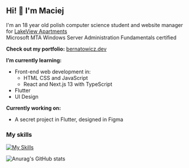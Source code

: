 ## Hi! 👋  I'm Maciej
I'm an 18 year old polish computer science student and website manager for [LakeView Apartments](https://www.lakeviewprzewiez.pl)  
Microsoft MTA Windows Server Administration Fundamentals certified

**Check out my portfolio:** [bernatowicz.dev](https://bernatowicz.dev)  

**I’m currently learning:** 
- Front-end web development in:
  - HTML CSS and JavaScript
  - React and Next.js 13 with TypeScript
- Flutter
- UI Design 

**Currently working on:**
- A secret project in Flutter, designed in Figma

### My skills
[![My Skills](https://skillicons.dev/icons?i=html,css,js,ts,react,nextjs,flutter,dart,figma,php,mysql)](https://skillicons.dev)


![Anurag's GitHub stats](https://github-readme-stats.vercel.app/api?username=malcewicz&count_private=true&hide=contribs,issues&show_icons=true&theme=github_dark)
